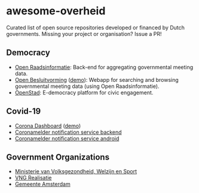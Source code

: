 # awesome-overheid

Curated list of open source repositories developed or financed by Dutch governments.
Missing your project or organisation? Issue a PR!

## Democracy

- [Open Raadsinformatie](https://github.com/openstate/open-raadsinformatie/issues): Back-end for aggregating governmental meeting data.  
- [Open Besluitvorming](https://github.com/ontola/openbesluitvorming/) ([demo](https://openbesluitvorming.nl/)): Webapp for searching and browsing governmental meeting data (using Open Raadsinformatie).
- [OpenStad](https://github.com/Amsterdam/openstad-monolith): E-democracy platform for civic engagement.

## Covid-19

- [Corona Dashboard](https://github.com/minvws/nl-covid19-data-dashboard) ([demo](https://coronadashboard.rijksoverheid.nl/))
- [Coronamelder notification service backend](https://github.com/minvws/nl-covid19-notification-app-backend)
- [Coronamelder notification service android](https://github.com/minvws/nl-covid19-notification-app-android)

## Government Organizations

- [Ministerie van Volksgezondheid, Welzijn en Sport](https://github.com/minvws)
- [VNG Realisatie](https://github.com/VNG-Realisatie/)
- [Gemeente Amsterdam](https://github.com/Amsterdam)
